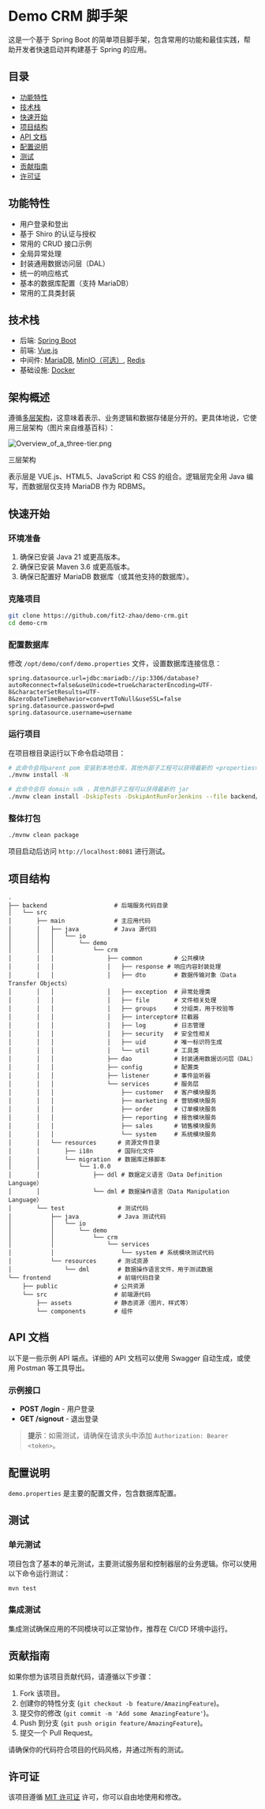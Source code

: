 
# Demo CRM 脚手架

这是一个基于 Spring Boot 的简单项目脚手架，包含常用的功能和最佳实践，帮助开发者快速启动并构建基于 Spring 的应用。

## 目录

- [功能特性](#功能特性)
- [技术栈](#技术栈)
- [快速开始](#快速开始)
- [项目结构](#项目结构)
- [API 文档](#api-文档)
- [配置说明](#配置说明)
- [测试](#测试)
- [贡献指南](#贡献指南)
- [许可证](#许可证)

## 功能特性

- 用户登录和登出
- 基于 Shiro 的认证与授权
- 常用的 CRUD 接口示例
- 全局异常处理
- 封装通用数据访问层（DAL）
- 统一的响应格式
- 基本的数据库配置（支持 MariaDB）
- 常用的工具类封装


## 技术栈

-   后端: [Spring Boot](https://www.tutorialspoint.com/spring_boot/spring_boot_introduction.htm)
-   前端: [Vue.js](https://vuejs.org/)
-   中间件: [MariaDB](https://mariadb.com/),  [MinIO（可选）](https://min.io/), [Redis](https://redis.com/)
-   基础设施: [Docker](https://www.docker.com/)

## 架构概述

遵循[多层架构](https://en.wikipedia.org/wiki/Multitier_architecture)，这意味着表示、业务逻辑和数据存储是分开的。更具体地说，它使用三层架构（图片来自维基百科）：

![Overview_of_a_three-tier.png](Overview_of_a_three-tier.png)

三层架构

表示层是 VUE.js、HTML5、JavaScript 和 CSS 的组合。逻辑层完全用 Java 编写，而数据层仅支持 MariaDB 作为 RDBMS。


## 快速开始

### 环境准备

1. 确保已安装 Java 21 或更高版本。
2. 确保已安装 Maven 3.6 或更高版本。
3. 确保已配置好 MariaDB 数据库（或其他支持的数据库）。

### 克隆项目

```bash
git clone https://github.com/fit2-zhao/demo-crm.git
cd demo-crm
```

### 配置数据库

修改 `/opt/demo/conf/demo.properties` 文件，设置数据库连接信息：

``` Properties
spring.datasource.url=jdbc:mariadb://ip:3306/database?autoReconnect=false&useUnicode=true&characterEncoding=UTF-8&characterSetResults=UTF-8&zeroDateTimeBehavior=convertToNull&useSSL=false
spring.datasource.password=pwd
spring.datasource.username=username

```

### 运行项目

在项目根目录运行以下命令启动项目：

```bash
# 此命令会将parent pom 安装到本地仓库，其他外部子工程可以获得最新的 <properties></properties>
./mvnw install -N

# 此命令会将 domain sdk ，其他外部子工程可以获得最新的 jar
./mvnw clean install -DskipTests -DskipAntRunForJenkins --file backend/pom.xml

```
### 整体打包

```bash
./mvnw clean package

```

项目启动后访问 `http://localhost:8081` 进行测试。

## 项目结构

```plaintext
.
├── backend                   # 后端服务代码目录
│   └── src
│       ├── main              # 主应用代码
│       │   ├── java          # Java 源代码
│       │   │   └── io
│       │   │       └── demo
│       │   │           └── crm
│       │   │               ├── common         # 公共模块
│       │   │               │   ├── response # 响应内容封装处理
│       │   │               │   ├── dto        # 数据传输对象（Data Transfer Objects）
│       │   │               │   ├── exception  # 异常处理类
│       │   │               │   ├── file       # 文件相关处理
│       │   │               │   ├── groups     # 分组类，用于校验等
│       │   │               │   ├── interceptor# 拦截器
│       │   │               │   ├── log        # 日志管理
│       │   │               │   ├── security   # 安全性相关
│       │   │               │   ├── uid        # 唯一标识符生成
│       │   │               │   └── util       # 工具类
│       │   │               ├── dao            # 封装通用数据访问层（DAL）
│       │   │               ├── config         # 配置类
│       │   │               ├── listener       # 事件监听器
│       │   │               └── services       # 服务层
│       │   │                   ├── customer   # 客户模块服务
│       │   │                   ├── marketing  # 营销模块服务
│       │   │                   ├── order      # 订单模块服务
│       │   │                   ├── reporting  # 报告模块服务
│       │   │                   ├── sales      # 销售模块服务
│       │   │                   └── system     # 系统模块服务
│       │   └── resources      # 资源文件目录
│       │       ├── i18n       # 国际化文件
│       │       └── migration  # 数据库迁移脚本
│       │           └── 1.0.0
│       │               ├── ddl # 数据定义语言（Data Definition Language）
│       │               └── dml # 数据操作语言（Data Manipulation Language）
│       └── test               # 测试代码
│           ├── java           # Java 测试代码
│           │   └── io
│           │       └── demo
│           │           └── crm
│           │               └── services
│           │                   └── system # 系统模块测试代码
│           └── resources      # 测试资源
│               └── dml        # 数据操作语言文件，用于测试数据
└── frontend                   # 前端代码目录
    ├── public                # 公共资源
    └── src                   # 前端源代码
        ├── assets            # 静态资源（图片、样式等）
        └── components        # 组件

```

## API 文档

以下是一些示例 API 端点。详细的 API 文档可以使用 Swagger 自动生成，或使用 Postman 等工具导出。

### 示例接口

- **POST /login** - 用户登录
- **GET /signout** - 退出登录

> **提示**：如需测试，请确保在请求头中添加 `Authorization: Bearer <token>`。

## 配置说明

`demo.properties` 是主要的配置文件，包含数据库配置。


## 测试

### 单元测试

项目包含了基本的单元测试，主要测试服务层和控制器层的业务逻辑。你可以使用以下命令运行测试：

```bash
mvn test
```

### 集成测试

集成测试确保应用的不同模块可以正常协作，推荐在 CI/CD 环境中运行。

## 贡献指南

如果你想为该项目贡献代码，请遵循以下步骤：

1. Fork 该项目。
2. 创建你的特性分支 (`git checkout -b feature/AmazingFeature`)。
3. 提交你的修改 (`git commit -m 'Add some AmazingFeature'`)。
4. Push 到分支 (`git push origin feature/AmazingFeature`)。
5. 提交一个 Pull Request。

请确保你的代码符合项目的代码风格，并通过所有的测试。

## 许可证

该项目遵循 [MIT 许可证](LICENSE) 许可，你可以自由地使用和修改。
